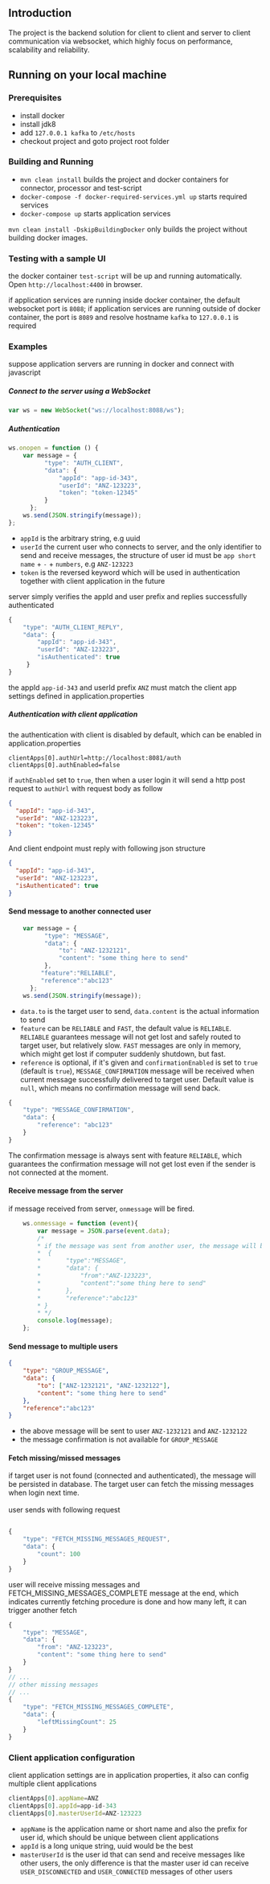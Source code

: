 ## Introduction
The project is the backend solution for client to client and server to client communication via websocket, 
which highly focus on performance, scalability and reliability.
 
## Running on your local machine
### Prerequisites
* install docker
* install jdk8
* add `127.0.0.1 kafka` to `/etc/hosts`
* checkout project and goto project root folder

### Building and Running
* `mvn clean install` builds the project and docker containers for connector, processor and test-script
* `docker-compose -f docker-required-services.yml up` starts required services
* `docker-compose up` starts application services

`mvn clean install -DskipBuildingDocker` only builds the project without building docker images.
### Testing with a sample UI
the docker container `test-script` will be up and running automatically. Open `http://localhost:4400` in browser.

if application services are running inside docker container, the default websocket port is `8088`; 
if application services are running outside of docker container, the port is `8089` and resolve hostname `kafka` 
to `127.0.0.1` is required

### Examples
suppose application servers are running in docker and connect with javascript
##### Connect to the server using a WebSocket
```javascript
var ws = new WebSocket("ws://localhost:8088/ws");
```
##### Authentication
```javascript
ws.onopen = function () {
    var message = {
          "type": "AUTH_CLIENT",
          "data": {
              "appId": "app-id-343",
              "userId": "ANZ-123223",
              "token": "token-12345"
          }
      };
    ws.send(JSON.stringify(message));
};
```
- `appId` is the arbitrary string, e.g uuid
- `userId` the current user who connects to server, and the only identifier to send and receive messages, the structure of user id must be 
`app short name` + `-` + `numbers`, e.g `ANZ-123223`
- `token` is the reversed keyword which will be used in authentication together with client application in the future

server simply verifies the appId and user prefix and replies successfully authenticated
```javascript 
{ 
    "type": "AUTH_CLIENT_REPLY", 
    "data": { 
        "appId": "app-id-343", 
        "userId": "ANZ-123223",        
        "isAuthenticated": true
     }
}
```
the appId `app-id-343` and userId prefix `ANZ` must match the client app settings defined in application.properties
##### Authentication with client application
the authentication with client is disabled by default, which can be enabled in application.properties
```
clientApps[0].authUrl=http://localhost:8081/auth
clientApps[0].authEnabled=false
``` 
if `authEnabled` set to `true`, then when a user login it will send a http post request to `authUrl` with request body as follow
```json
{
  "appId": "app-id-343", 
  "userId": "ANZ-123223", 
  "token": "token-12345" 
}
```
And client endpoint must reply with following json structure
```json
{
  "appId": "app-id-343", 
  "userId": "ANZ-123223", 
  "isAuthenticated": true
}
```
#### Send message to another connected user
```javascript
    var message = {
          "type": "MESSAGE",
          "data": {
              "to": "ANZ-1232121",
              "content": "some thing here to send"
          },
         "feature":"RELIABLE",
         "reference":"abc123"
      };
    ws.send(JSON.stringify(message));
```
* `data.to` is the target user to send, `data.content` is the actual information to send
* `feature` can be `RELIABLE` and `FAST`, the default value is `RELIABLE`.  
`RELIABLE` guarantees message will not get lost and safely routed to target user, but relatively slow. 
`FAST` messages are only in memory, which might get lost if computer suddenly shutdown, but fast.
* `reference` is optional, if it's given and `confirmationEnabled` is set to `true` (default is `true`), `MESSAGE_CONFIRMATION` message will be received when current message successfully delivered to target user.
Default value is `null`, which means no confirmation message will send back.

```javascript 
{
    "type": "MESSAGE_CONFIRMATION", 
    "data": {
        "reference": "abc123"
    }
}
```
The confirmation message is always sent with feature `RELIABLE`, which guarantees the confirmation message will not get
lost even if the sender is not connected at the moment. 

#### Receive message from the server
if message received from server, `onmessage` will be fired.
```javascript
    ws.onmessage = function (event){
        var message = JSON.parse(event.data);
        /*
        * if the message was sent from another user, the message will be
        *  { 
        *       "type":"MESSAGE",
        *       "data": {
        *           "from":"ANZ-123223",
        *           "content":"some thing here to send"       
        *       },
        *       "reference":"abc123"
        * }       
        * */
        console.log(message);           
    };
```
#### Send message to multiple users
```json
{
    "type": "GROUP_MESSAGE",
    "data": {
        "to": ["ANZ-1232121", "ANZ-1232122"],
        "content": "some thing here to send"
    },     
    "reference":"abc123"
}
```
* the above message will be sent to user `ANZ-1232121` and `ANZ-1232122`
* the message confirmation is not available for `GROUP_MESSAGE`
#### Fetch missing/missed messages
if target user is not found (connected and authenticated), the message will be persisted in database. The target user can 
fetch the missing messages when login next time.\
\
user sends with following request
```javascript 

{
    "type": "FETCH_MISSING_MESSAGES_REQUEST",
    "data": {
        "count": 100
    }
}

```
user will receive missing messages and FETCH_MISSING_MESSAGES_COMPLETE message at the end, which indicates currently fetching procedure is done and how many left,
it can trigger another fetch
``` javascript
{
    "type": "MESSAGE",
    "data": {
        "from": "ANZ-123223",
        "content": "some thing here to send"
    }
}
// ...
// other missing messages
// ...
{
    "type": "FETCH_MISSING_MESSAGES_COMPLETE",
    "data": {
        "leftMissingCount": 25
    }
}
```
### Client application configuration
client application settings are in application properties, it also can config multiple client applications
```javascript
clientApps[0].appName=ANZ
clientApps[0].appId=app-id-343
clientApps[0].masterUserId=ANZ-123223
```
- `appName` is the application name or short name and also the prefix for user id, which should be unique between client applications
- `appId` is a long unique string, uuid would be the best
- `masterUserId` is the user id that can send and receive messages like other users, the only difference is that
the master user id can receive `USER_DISCONNECTED` and `USER_CONNECTED` messages of other users

